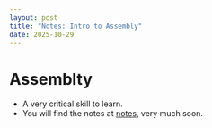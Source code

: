 ```yaml
---
layout: post
title: "Notes: Intro to Assembly"
date: 2025-10-29
---
```


# Assemblty
- A very critical skill to learn. 
- You will find the notes at <a href="/notes">notes</a>, very much soon.